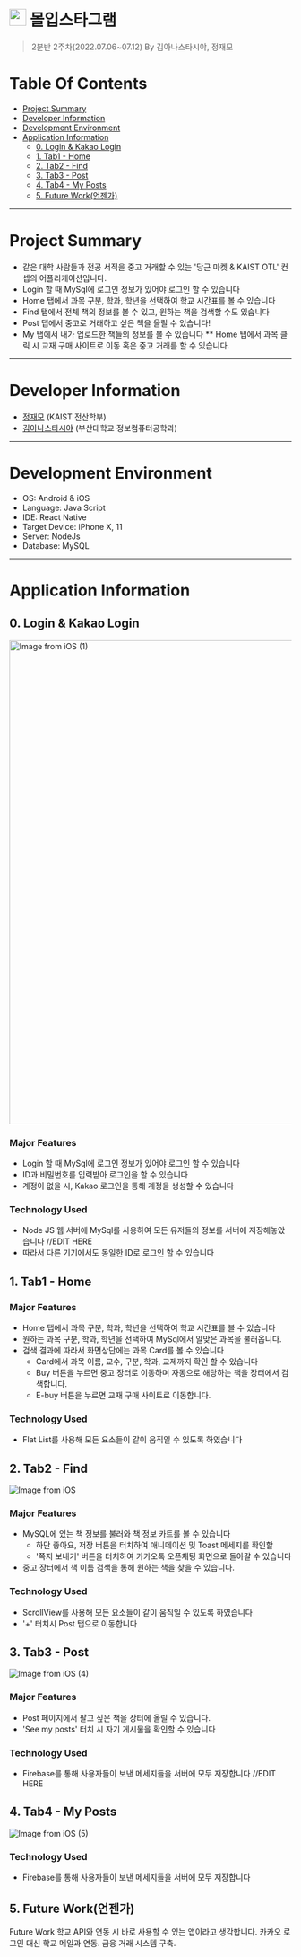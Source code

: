 # <img src="https://user-images.githubusercontent.com/68576681/177258571-64e4855d-bdca-4335-b221-e23d54708cbe.jpg" width="30" height="30"> 몰입스타그램

> 2분반 2주차(2022.07.06~07.12) By 김아나스타시야, 정재모

# Table Of Contents

- [Project Summary](#project-summary)
- [Developer Information](#developer-information)
- [Development Environment](#development-environment)
- [Application Information](#application-information)
  - [0. Login & Kakao Login](#0-login--kakao-login)
  - [1. Tab1 - Home](#1-tab1---home)
  - [2. Tab2 - Find](#2-tab2---find)
  - [3. Tab3 - Post](#3-tab3---post)
  - [4. Tab4 - My Posts](#4-tab4---my-posts)
  - [5. Future Work(언젠가)](#5-future-work언젠가)

---

# Project Summary

- 같은 대학 사람들과 전공 서적을 중고 거래할 수 있는 '당근 마켓 & KAIST OTL' 컨셉의 어플리케이션입니다.
- Login 할 때 MySql에 로그인 정보가 있어야 로그인 할 수 있습니다
- Home 탭에서 과목 구분, 학과, 학년을 선택하여 학교 시간표를 볼 수 있습니다
- Find 탭에서 전체 책의 정보를 볼 수 있고, 원하는 책을 검색할 수도 있습니다
- Post 탭에서 중고로 거래하고 싶은 책을 올릴 수 있습니다!
- My 탭에서 내가 업로드한 책들의 정보를 볼 수 있습니다 \*\* Home 탭에서 과목 클릭 시 교재 구매 사이트로 이동 혹은 중고 거래를 할 수 있습니다.

---

# Developer Information

- [정재모](https://github.com/JaemoJeong) (KAIST 전산학부)
- [김아나스타시야](https://github.com/anista13) (부산대학교 정보컴퓨터공학과)

---

# Development Environment

- OS: Android & iOS
- Language: Java Script
- IDE: React Native
- Target Device: iPhone X, 11
- Server: NodeJs
- Database: MySQL

---

# Application Information

## 0. Login & Kakao Login

<img width="862" alt="Image from iOS (1)" src="https://user-images.githubusercontent.com/83392095/178480520-39e6103e-350c-44c5-993c-4aaae2edc319.png">

### Major Features

- Login 할 때 MySql에 로그인 정보가 있어야 로그인 할 수 있습니다
- ID과 비밀번호를 입력받아 로그인을 할 수 있습니다
- 계정이 없을 시, Kakao 로그인을 통해 계정을 생성할 수 있습니다

### Technology Used

- Node JS 웹 서버에 MySql를 사용하여 모든 유저들의 정보를 서버에 저장해놓았습니다 //EDIT HERE
- 따라서 다른 기기에서도 동일한 ID로 로그인 할 수 있습니다

## 1. Tab1 - Home

### Major Features

- Home 탭에서 과목 구분, 학과, 학년을 선택하여 학교 시간표를 볼 수 있습니다
- 원하는 과목 구분, 학과, 학년을 선택하여 MySql에서 알맞은 과목을 불러옵니다.
- 검색 결과에 따라서 화면상단에는 과목 Card를 볼 수 있습니다
  - Card에서 과목 이름, 교수, 구분, 학과, 교제까지 확인 할 수 있습니다
  - Buy 버튼을 누르면 중고 장터로 이동하며 자동으로 해당하는 책을 장터에서 검색합니다.
  - E-buy 버튼을 누르면 교재 구매 사이트로 이동합니다.

### Technology Used

- Flat List를 사용해 모든 요소들이 같이 움직일 수 있도록 하였습니다

## 2. Tab2 - Find

![Image from iOS](https://user-images.githubusercontent.com/83392095/178480758-07847583-414d-4f50-a84a-5f90cb67936f.jpg)

### Major Features

- MySQL에 있는 책 정보를 불러와 책 정보 카트를 볼 수 있습니다
  - 하단 좋아요, 저장 버튼을 터치하여 애니메이션 및 Toast 메세지를 확인할
  - '쪽지 보내기' 버튼을 터치하여 카카오톡 오픈채팅 화면으로 돌아갈 수 있습니다
- 중고 장터에서 책 이름 검색을 통해 원하는 책을 찾을 수 있습니다.

### Technology Used

- ScrollView를 사용해 모든 요소들이 같이 움직일 수 있도록 하였습니다
- '+' 터치시 Post 탭으로 이동합니다

## 3. Tab3 - Post

![Image from iOS (4)](https://user-images.githubusercontent.com/83392095/178481098-a6ab4255-aa2b-4bb4-be05-cdd032bd88ca.jpg)

### Major Features

- Post 페이지에서 팔고 싶은 책을 장터에 올릴 수 있습니다.
- 'See my posts' 터치 시 자기 게시물을 확인할 수 있습니다

### Technology Used

- Firebase를 통해 사용자들이 보낸 메세지들을 서버에 모두 저장합니다 //EDIT HERE

## 4. Tab4 - My Posts

![Image from iOS (5)](https://user-images.githubusercontent.com/83392095/178481105-ea45ac73-05ac-498a-9695-886eebbc0414.jpg)

### Technology Used

- Firebase를 통해 사용자들이 보낸 메세지들을 서버에 모두 저장합니다

## 5. Future Work(언젠가)

Future Work 학교 API와 연동 시 바로 사용할 수 있는 앱이라고 생각합니다. 카카오 로그인 대신 학교 메일과 연동. 금융 거래 시스템 구축.
